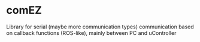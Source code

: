 # comEZ
Library for serial (maybe more communication types) communication based on callback functions (ROS-like), mainly between PC and uController
